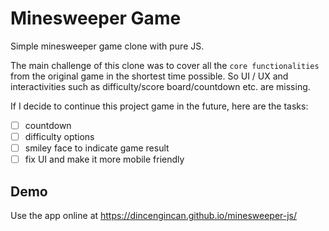 # Minesweeper Game

Simple minesweeper game clone with pure JS.

The main challenge of this clone was to cover all the `core functionalities` from the original game in the shortest time possible. So UI / UX and interactivities such as difficulty/score board/countdown etc. are missing.

If I decide to continue this project game in the future, here are the tasks:

- [ ] countdown
- [ ] difficulty options
- [ ] smiley face to indicate game result
- [ ] fix UI and make it more mobile friendly

## Demo

Use the app online at https://dincengincan.github.io/minesweeper-js/
